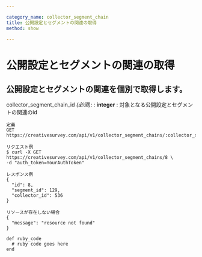 ```yaml
---

category_name: collector_segment_chain
title: 公開設定とセグメントの関連の取得
method: show

---
```


# 公開設定とセグメントの関連の取得

## 公開設定とセグメントの関連を個別で取得します。

collector_segment_chain_id _(必須)_:
: __integer__
: 対象となる公開設定とセグメントの関連のid

~~~
定義
GET https://creativesurvey.com/api/v1/collector_segment_chains/:collector_segment_chain_id

リクエスト例
$ curl -X GET https://creativesurvey.com/api/v1/collector_segment_chains/8 \
-d "auth_token=YourAuthToken"

レスポンス例
{
  "id": 8,
  "segment_id": 129,
  "collector_id": 536
}

リソースが存在しない場合
{
  "message": "resource not found"
}
~~~

 
~~~
def ruby_code
  # ruby code goes here
end
~~~

　
　
